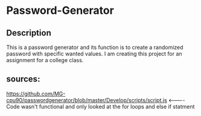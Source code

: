 # Password-Generator

## Description

This is a password generator and its function is to create a randomized password with specific wanted values.
I am creating this project for an assignment for a college class.







## sources:

https://github.com/MG-cpu90/passwordgenerator/blob/master/Develop/scripts/script.js   <---- Code wasn't functional and only looked at the for loops and else if statment
